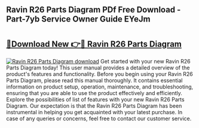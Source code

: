 ## Ravin R26 Parts Diagram PDf Free Download - Part-7yb Service Owner Guide EYeJm

# <h2><a href="http://dfiz5d.blite.top/?on=Ravin+R26+Parts+Diagram">🔗Download New 👉🔴 Ravin R26 Parts Diagram</a></h2>

[![Ravin R26 Parts Diagram download](https://i.imgur.com/lujVjoI.png)](http://dfiz5d.blite.top/?on=Ravin+R26+Parts+Diagram)
Get started with your new Ravin R26 Parts Diagram today! This user manual provides a detailed overview of the product's features and functionality. Before you begin using your Ravin R26 Parts Diagram, please read this manual thoroughly. It contains essential information on product setup, operation, maintenance, and troubleshooting, ensuring that you are able to use the product effectively and efficiently. Explore the possibilities of list of features with your new Ravin R26 Parts Diagram. Our expectation is that the Ravin R26 Parts Diagram has been instrumental in helping you get acquainted with your latest purchase. In case of any queries or concerns, feel free to contact our customer service.
